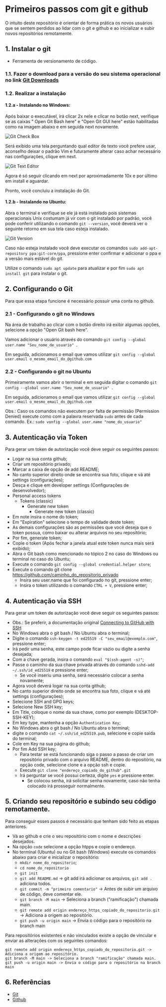 # Primeiros passos com git e github

O intuito deste repositório é orientar de forma prática os novos usuários que se sentem perdidos ao lidar com o git e github e ao inicializar e subir novos repositórios remotamente.

## 1. Instalar o git

- Ferramenta de versionamento de código.
  
### 1.1. Fazer o download para a versão do seu sistema operacional no link [Git Downloads](https://git-scm.com/downloads)

### 1.2. Realizar a instalação

#### 1.2.a - Instalando no Windows:

Após baixar o executável, irá clicar 2x nele e clicar no botão next, verifique se as caixas " Open Git Bash here" e "Open Git GUI here" estão habilitadas como na imagem abaixo e em seguida next novamente.

![Git Check Box](./images/git_check_box.png)

Será exibido uma tela perguntando qual editor de texto você prefere usar, aconselho deixar o padrão Vim e futuramente alterar caso achar necessário nas configurações, clique em next.

![Git Text Editor](./images/git_text_editor.png)

Agora é só seguir clicando em next por aproximadamente 10x e por último em install e aguardar. 

Pronto, você concluiu a instalação do Git.

#### 1.2.b - Instalando no Ubuntu:

Abra o terminal e verifique se ele já está instalado pois sistemas operacionais Unix costumam já vir com o git instalado por padrão, você pode conferir utilizando o comando `git --version`, você deverá ver o seguinte retorno em sua tela caso esteja instalado.

![Git Version](./images/git_version.png)

Caso não esteja instalado você deve executar os comandos `sudo add-apt-repository ppa:git-core/ppa`, pressione enter confirmar e adicionar o ppa e a versão mais estável do git.

Utilize o comando `sudo apt update` para atualizar e por fim `sudo apt install git` para instalar o git.

## 2. Configurando o Git 

Para que essa etapa funcione é necessário possuir uma conta no github.

### 2.1 - Configurando o git no Windows

Na área de trabalho ao clicar com o botão direito irá exibir algumas opções, selecione a opção "Open Git bash here".

Vamos adicionar o usuário através do comando `git config --global user.name "Seu_nome_de_usuario" `.

Em seguida, adicionamos o email que vamos utilizar `git config --global user.email o_mesmo_email_do_@github.com`

### 2.2 - Configurando o git no Ubuntu

Primeiramente vamos abrir o terminal e em seguida digitar o comando `git config --global user.name "Seu_nome_de_usuario" `.

Em seguida, adicionamos o email que vamos utilizar `git config --global user.email o_mesmo_email_do_@github.com`

Obs.: Caso os comandos não executem por falta de permissão (Permission Denied) execute como com a palavra reservada `sudo` antes de cada comando. Ex.: `sudo vonfig --global user.name "nome_do_usuario" `

## 3. Autenticação via Token

Para gerar um token de autorização você deve seguir os seguintes passos:

- Logar na sua conta github;
- Criar um repositório privado;
- Marcar a caixa de opção de add README;
- No canto superior direito onde se encontra sua foto, clique e vá até settings (configurações);
- Desça e clique em developer settings (Configurações de desenvolvedor);
- Personal access tokens
  - Tokens (classic)
    - Generate new token
      - Generate new token (classic)
- Em note insira o nome do token;
- Em "Expiration" selecione o tempo de validade deste token;
- As demais configurações são as permissões que você deseja que o token possua, como baixar ou alterar arquivos no seu repositório;
- Por fim, generate token;
- Copie o token (Após fechar a janela atual este token nunca mais será exibido);
- Abra o Git bash como mencionado no tópico 2 no caso do Windows ou terminal no caso do Ubuntu;
- Execute o comando `git config --global credential.helper store`;
- Execute o comando git clone https://github.com/caminho_do_repositorio_privado
  - Insira seu user.name que foi configurado no git, pressione enter;
  - Insira o token utilizando o comando `CTRL + V`, pressione enter;

## 4. Autenticação via SSH

Para gerar um token de autorização você deve seguir os seguintes passos:
- Obs.: Se preferir, a documentação original [Connecting to GitHub with SSH](https://docs.github.com/pt/authentication/connecting-to-github-with-ssh)
- No Windows abra o git bash / No Ubuntu abra o terminal;
- Digite o comando `ssh-keygen -t ed25519 -C "seu_email@exemplo.com"`, pressione enter;
- Irá pedir uma senha, este campo pode ficar vazio ou digite a senha desejada;
- Com a chave gerada, insira o comando `eval "$(ssh-agent -s)"`;
- Passe o caminho da sua chave privada através do comando `sshd-add ~/.ssh/id_ed25519` e pressione enter;
  - Se você inseriu uma senha, será necessário colocar a senha novamente;
- Agora você deverá logar na sua conta github;
- No canto superior direito onde se encontra sua foto, clique e vá até settings (configurações);
- Selecione SSH and GPG keys;
- Selecione New SSH key;
- Em Title, coloque o nome da sua chave, como por exemplo (DESKTOP-SSH-KEY);
- Em key type, mantenha a opção `Authentication Key`;
- No Windows abra o git bash / No Ubuntu abra o terminal;
- digite o comando `cat ~/.ssh/id_ed25519.pub`, selecione e copie saída do terminal;
- Cole em Key na sua página do github;
- Por fim Add SSH key;
  - Para testar se está funcionando siga o passo a passo de criar um repositório privado com o arquivo README, dentro do repositório, na opção code, selecione clone e a opção ssh e copie.
  - Execute `git clone "endereço_copiado_do_github".git`
  - Irá perguntar se você possui certeza, digite `yes` e pressione enter.
    - Se colocou senha, irá solicitar senha novamente, caso não tenha colocado irá prosseguir normalmente.

## 5. Criando seu repositório e subindo seu código remotamente.

Para conseguir esses passos é necessário que tenham sido feito as etapas anteriores.

- Vá ao github e crie o seu repositório com o nome e descrições desejados.
- Na opção `code` selecione a opção htpps e copie o endereço.
- No terminal (Ubuntu) ou no Git bash (Windows) execute os comandos abaixo para criar e inicializar o repositório:
  - `mkdir nome_do_repositorio`;
  - `cd nome_do_repositorio`
  - `git init`
  - `git add README.md` -> git add irá adicionar os arquivos, `git add .` adiciona todos.
  - `git commit -m "primeiro comentario"` -> Antes de subir um arquivo de código, deve comentar ele.
  - `git branch -M main` -> Seleciona a branch ("ramificação") chamada main.
  - `git remote add origin endereço_https_copiado_do_repositorio.git` -> Adiciona a origem ao repositório.
  - `git push -u origin main` -> Envia o código para o repositório na branch main

Para repositórios existentes e não vinculados existe a opção de vincular e enviar as alterações com os seguintes comandos:

```
git remote add origin endereço_https_copiado_do_repositorio.git -> Adiciona a origem ao repositório.
git branch -M main -> Seleciona a branch "ramificação" chamada main.
git push -u origin main -> Envia o código para o repositório na branch main
```

## 6. Referências

- [Git](https://git-scm.com/docs/git)
- [Github](https://docs.github.com/pt/authentication/connecting-to-github-with-ssh)

